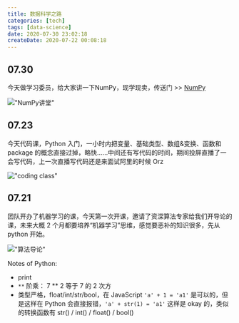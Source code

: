 ```yaml
---
title: 数据科学之路
categories: [tech]
tags: [data-science]
date: 2020-07-30 23:02:18
createDate: 2020-07-22 00:08:18
---
```


## 07.30

今天做学习委员，给大家讲一下NumPy，现学现卖，传送门 >> [NumPy](https://wuyuying.com/numpy/)

!["NumPy讲堂"](https://static.wuyuying.com/data-science/0730.JPG)

## 07.23

今天代码课，Python 入门，一小时内把变量、基础类型、数组&变换、函数和 package 的概念直接过掉，略快……中间还有写代码的时间，期间投屏直播了一会写代码，上一次直播写代码还是来面试阿里的时候 Orz

!["coding class"](https://static.wuyuying.com/data-science/0723-data-science.jpg)

## 07.21

团队开办了机器学习的课，今天第一次开课，邀请了资深算法专家给我们开导论的课，未来大概 2 个月都要培养“机器学习”思维，感觉要恶补的知识很多，先从 python 开始。

!["算法导论"](https://static.wuyuying.com/data-science/0721-data-science.jpg)

Notes of Python:

- print
- `**` 阶乘： 7 \*\* 2 等于 7 的 2 次方
- 类型严格，float/int/str/bool，在 JavaScript `'a' + 1 = 'a1'` 是可以的，但是这样在 Python 会直接报错，`'a' + str(1) = 'a1'` 这样是 okay 的，类似的转换函数有 str() / int() / float() / bool()
